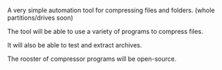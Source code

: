 A very simple automation tool for compressing files and folders. (whole partitions/drives soon)

The tool will be able to use a variety of programs to compress files.

It will also be able to test and extract archives.

The rooster of compressor programs will be open-source.
